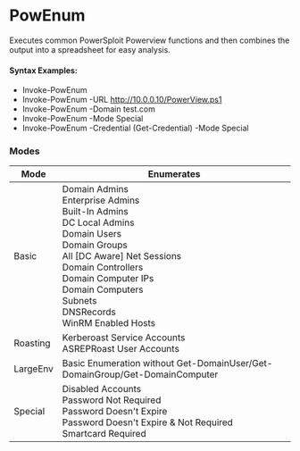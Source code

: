 # PowEnum

Executes common PowerSploit Powerview functions and then combines the output into a spreadsheet for easy analysis.

#### Syntax Examples:
  - Invoke-PowEnum
  - Invoke-PowEnum -URL http://10.0.0.10/PowerView.ps1
  - Invoke-PowEnum -Domain test.com
  - Invoke-PowEnum -Mode Special
  - Invoke-PowEnum -Credential (Get-Credential) -Mode Special

### Modes

| Mode | Enumerates |
| ------ | ------ |
| Basic | Domain Admins<br>Enterprise Admins<br>Built-In Admins<br>DC Local Admins<br>Domain Users<br>Domain Groups<br>All [DC Aware] Net Sessions<br>Domain Controllers<br>Domain Computer IPs<br>Domain Computers<br>Subnets<br>DNSRecords<br>WinRM Enabled Hosts |
| Roasting | Kerberoast Service Accounts<br>ASREPRoast User Accounts |
| LargeEnv | Basic Enumeration without Get-DomainUser/Get-DomainGroup/Get-DomainComputer |
| Special | Disabled Accounts<br>Password Not Required<br>Password Doesn't Expire<br>Password Doesn't Expire & Not Required <br>Smartcard Required |
